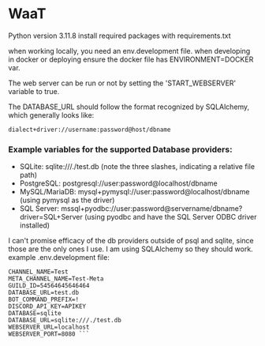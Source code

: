 # WaaT

Python version 3.11.8
install required packages with requirements.txt

when working locally, you need an env.development file.
when developing in docker or deploying ensure the docker file has ENVIRONMENT=DOCKER var.

The web server can be run or not by setting the 'START_WEBSERVER' variable to true.

The DATABASE_URL should follow the format recognized by SQLAlchemy, which generally looks like:

`dialect+driver://username:password@host/dbname`

### Example variables for the supported Database providers:
- SQLite: sqlite:///./test.db (note the three slashes, indicating a relative file path)
- PostgreSQL: postgresql://user:password@localhost/dbname
- MySQL/MariaDB: mysql+pymysql://user:password@localhost/dbname (using pymysql as the driver)
- SQL Server: mssql+pyodbc://user:password@servername/dbname?driver=SQL+Server (using pyodbc and have the SQL Server ODBC driver installed)


I can't promise efficacy of the db providers outside of psql and sqlite, since those are the only ones I use. I am using SQLAlchemy so they should work.
example .env.development file:
``` DEBUG=true 
CHANNEL_NAME=Test
META_CHANNEL_NAME=Test-Meta
GUILD_ID=54564645646464
DATABASE_URL=test.db
BOT_COMMAND_PREFIX=!
DISCORD_API_KEY=APIKEY
DATABASE=sqlite
DATABASE_URL=sqlite:///./test.db
WEBSERVER_URL=localhost
WEBSERVER_PORT=8080 ```
